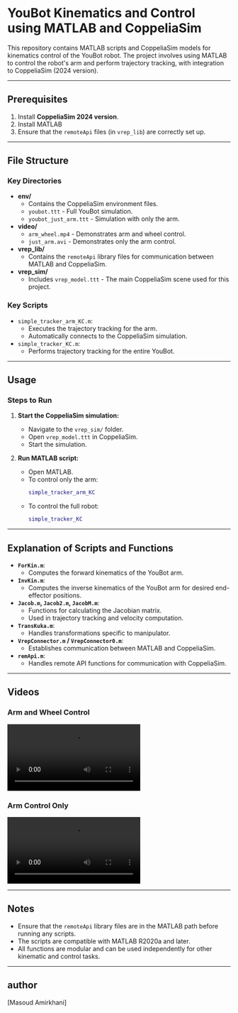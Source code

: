 # YouBot Kinematics and Control using MATLAB and CoppeliaSim

This repository contains MATLAB scripts and CoppeliaSim models for kinematics control of the YouBot robot. The project involves using MATLAB to control the robot's arm and perform trajectory tracking, with integration to CoppeliaSim (2024 version).

---

## Prerequisites
1. Install **CoppeliaSim 2024 version**.
2. Install MATLAB
3. Ensure that the `remoteApi` files (in `vrep_lib`) are correctly set up.

---

## File Structure

### Key Directories
- **env/**
  - Contains the CoppeliaSim environment files.
  - `youbot.ttt` - Full YouBot simulation.
  - `youbot_just_arm.ttt` - Simulation with only the arm.
- **video/**
  - `arm_wheel.mp4` - Demonstrates arm and wheel control.
  - `just_arm.avi` - Demonstrates only the arm control.
- **vrep_lib/**
  - Contains the `remoteApi` library files for communication between MATLAB and CoppeliaSim.
- **vrep_sim/**
  - Includes `vrep_model.ttt` - The main CoppeliaSim scene used for this project.

### Key Scripts
- `simple_tracker_arm_KC.m`:
  - Executes the trajectory tracking for the arm.
  - Automatically connects to the CoppeliaSim simulation.
- `simple_tracker_KC.m`:
  - Performs trajectory tracking for the entire YouBot.

---

## Usage

### Steps to Run
1. **Start the CoppeliaSim simulation:**
   - Navigate to the `vrep_sim/` folder.
   - Open `vrep_model.ttt` in CoppeliaSim.
   - Start the simulation.

2. **Run MATLAB script:**
   - Open MATLAB.
   - To control only the arm:
     ```matlab
     simple_tracker_arm_KC
     ```
   - To control the full robot:
     ```matlab
     simple_tracker_KC
     ```

---

## Explanation of Scripts and Functions
- **`ForKin.m`**:
  - Computes the forward kinematics of the YouBot arm.
- **`InvKin.m`**:
  - Computes the inverse kinematics of the YouBot arm for desired end-effector positions.
- **`Jacob.m`, `Jacob2.m`, `JacobM.m`**:
  - Functions for calculating the Jacobian matrix.
  - Used in trajectory tracking and velocity computation.
- **`TransKuka.m`**:
  - Handles transformations specific to manipulator.
- **`VrepConnector.m` / `VrepConnector0.m`**:
  - Establishes communication between MATLAB and CoppeliaSim.
- **`remApi.m`**:
  - Handles remote API functions for communication with CoppeliaSim.

---

## Videos
### Arm and Wheel Control
![Arm Wheel Control](video/arm_wheel.mp4)

### Arm Control Only
![Just Arm Control](video/just_arm.avi)

---

## Notes
- Ensure that the `remoteApi` library files are in the MATLAB path before running any scripts.
- The scripts are compatible with MATLAB R2020a and later.
- All functions are modular and can be used independently for other kinematic and control tasks.

---

## author
[Masoud Amirkhani]
